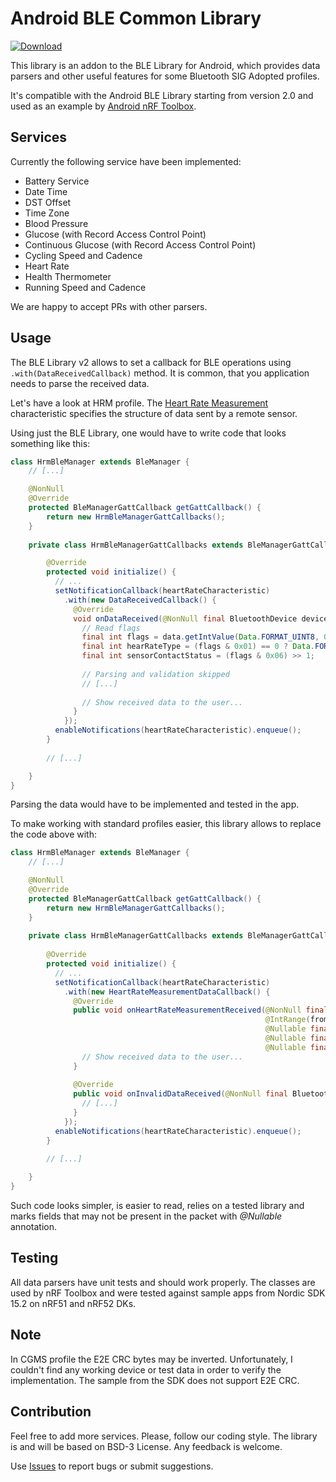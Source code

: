 # Android BLE Common Library

[ ![Download](https://api.bintray.com/packages/nordic/android/no.nordicsemi.android%3Able-common/images/download.svg) ](https://bintray.com/nordic/android/no.nordicsemi.android%3Able-common/_latestVersion)

This library is an addon to the BLE Library for Android, 
which provides data parsers and other useful features for some Bluetooth SIG Adopted profiles.

It's compatible with the Android BLE Library starting from version 2.0 and 
used as an example by [Android nRF Toolbox](https://github.com/NordicSemiconductor/Android-nRF-Toolbox).

## Services

Currently the following service have been implemented:

- Battery Service
- Date Time
- DST Offset
- Time Zone
- Blood Pressure
- Glucose (with Record Access Control Point)
- Continuous Glucose (with Record Access Control Point)
- Cycling Speed and Cadence
- Heart Rate
- Health Thermometer
- Running Speed and Cadence

We are happy to accept PRs with other parsers.

## Usage

The BLE Library v2 allows to set a callback for BLE operations using `.with(DataReceivedCallback)` method.
It is common, that you application needs to parse the received data. 

Let's have a look at HRM profile. 
The [Heart Rate Measurement](https://www.bluetooth.com/xml-viewer/?src=https://www.bluetooth.com/wp-content/uploads/Sitecore-Media-Library/Gatt/Xml/Characteristics/org.bluetooth.characteristic.heart_rate_measurement.xml) 
characteristic specifies the structure of data sent by a remote sensor.

Using just the BLE Library, one would have to write code that looks something like this:
```java
class HrmBleManager extends BleManager {
    // [...]

    @NonNull
    @Override
    protected BleManagerGattCallback getGattCallback() {
        return new HrmBleManagerGattCallbacks();
    }
    
    private class HrmBleManagerGattCallbacks extends BleManagerGattCallbacks {

        @Override
        protected void initialize() {
          // ...
          setNotificationCallback(heartRateCharacteristic)
            .with(new DataReceivedCallback() {
              @Override
              void onDataReceived(@NonNull final BluetoothDevice device, @NonNull final Data data) {
                // Read flags
                final int flags = data.getIntValue(Data.FORMAT_UINT8, 0);
                final int hearRateType = (flags & 0x01) == 0 ? Data.FORMAT_UINT8 : Data.FORMAT_UINT16;
                final int sensorContactStatus = (flags & 0x06) >> 1;
        
                // Parsing and validation skipped
                // [...]
        
                // Show received data to the user...
              }
            });
          enableNotifications(heartRateCharacteristic).enqueue();
        }
        
        // [...]

    }
}
```

Parsing the data would have to be implemented and tested in the app.

To make working with standard profiles easier, this library allows to replace the code above with:

```java
class HrmBleManager extends BleManager {
    // [...]

    @NonNull
    @Override
    protected BleManagerGattCallback getGattCallback() {
        return new HrmBleManagerGattCallbacks();
    }
    
    private class HrmBleManagerGattCallbacks extends BleManagerGattCallbacks {
        
        @Override
        protected void initialize() {
          // ...
          setNotificationCallback(heartRateCharacteristic)
            .with(new HeartRateMeasurementDataCallback() {
              @Override
              public void onHeartRateMeasurementReceived(@NonNull final BluetoothDevice device,
                                                         @IntRange(from = 0) final int heartRate,
                                                         @Nullable final Boolean contactDetected,
                                                         @Nullable final Integer energyExpanded,
                                                         @Nullable final List<Integer> rrIntervals) {
                // Show received data to the user...
              }
        
              @Override
              public void onInvalidDataReceived(@NonNull final BluetoothDevice device, @NonNull final Data data) {
                // [...]	
              }
            });
          enableNotifications(heartRateCharacteristic).enqueue();
        }
        
        // [...]

    }
}
```

Such code looks simpler, is easier to read, relies on a tested library and marks fields that 
may not be present in the packet with *@Nullable* annotation.

## Testing

All data parsers have unit tests and should work properly. The classes are used by nRF Toolbox 
and were tested against sample apps from Nordic SDK 15.2 on nRF51 and nRF52 DKs.

## Note

In CGMS profile the E2E CRC bytes may be inverted. Unfortunately, I couldn't find any working 
device or test data in order to verify the implementation. The sample from the SDK does not 
support E2E CRC.

## Contribution

Feel free to add more services. Please, follow our coding style. 
The library is and will be based on BSD-3 License. Any feedback is welcome.

Use [Issues](https://github.com/NordicSemiconductor/Android-BLE-Library/issues) to report 
bugs or submit suggestions.
